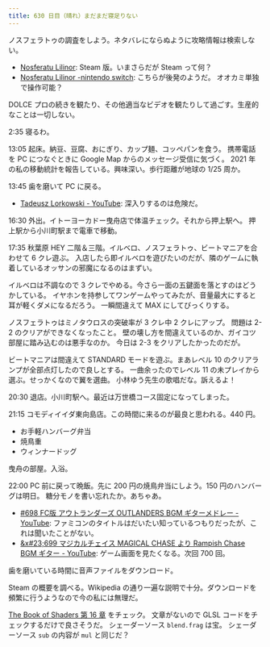 ```yaml
---
title: 630 日目（晴れ）まだまだ寝足りない
---
```


ノスフェラトゥの調査をしよう。ネタバレにならぬように攻略情報は検索しない。

* [Nosferatu Lilinor](https://hiyori-prd.com/lilinorsteam/): Steam 版。いまさらだが Steam って何？
* [Nosferatu Lilinor -nintendo switch](https://hiyori-prd.com/lilinorsw/): こちらが後発のようだ。
  オオカミ単独で操作可能？

DOLCE プロの続きを観たり、その他適当なビデオを観たりして過ごす。生産的なことは一切しない。

2:35 寝るわ。

13:05 起床。納豆、豆腐、おにぎり、カップ麺、コッペパンを食う。
携帯電話を PC につなぐときに Google Map からのメッセージ受信に気づく。
2021 年の私の移動統計を報告している。興味深い。歩行距離が地球の 1/25 周か。

13:45 歯を磨いて PC に戻る。

* [Tadeusz Lorkowski - YouTube](https://www.youtube.com/channel/UCcf4B8QX98kXaFn8scqX67w/videos):
  深入りするのは危険だ。

16:30 外出。イトーヨーカドー曳舟店で体温チェック。それから押上駅へ。
押上駅から小川町駅まで電車で移動。

17:35 秋葉原 HEY 二階＆三階。イルベロ、ノスフェラトゥ、ビートマニアを合わせて 6 クレ遊ぶ。
入店したら即イルベロを遊びたいのだが、隣のゲームに執着しているオッサンの邪魔になるのはまずい。

イルベロは不調なので 3 クレでやめる。今さら一面の五鍵面を落とすのはどうかしている。
イヤホンを持参してワンゲームやってみたが、音量最大にすると耳が軽くダメになるだろう。
一瞬間違えて MAX にしてびっくりする。

ノスフェラトゥはミノタウロスの突破率が 3 クレ中 2 クレにアップ。
問題は 2-2 のクリアができなくなったこと。
壁の壊し方を間違えているのか、ガイコツ部屋に踏み込むのは悪手なのか。
今日は 2-3 をクリアしたかったのだが。

ビートマニアは間違えて STANDARD モードを遊ぶ。まあレベル 10 のクリアランプが全部点灯したので良しとする。
一曲余ったのでレベル 11 の未プレイから選ぶ。せっかくなので翼を選曲。
小林ゆう先生の歌唱だな。訴えるよ！

20:30 退店。小川町駅へ。最近は万世橋コース固定になってしまった。

21:15 コモディイイダ東向島店。この時間に来るのが最良と思われる。440 円。

* お手軽ハンバーグ弁当
* 焼鳥重
* ウィンナードッグ

曳舟の部屋。入浴。

22:00 PC 前に戻って晩飯。先に 200 円の焼鳥弁当にしよう。150 円のハンバーグは明日。
糖分モノを書い忘れたか。あちゃあ。

* [&#x23;698 FC版 アウトランダーズ OUTLANDERS BGM ギターメドレー - YouTube](https://www.youtube.com/watch?v=jorJLOfBwQg):
  ファミコンのタイトルはだいたい知っているつもりだったが、これは聞いたことがない。
* [&x#23;699 マジカルチェイス MAGICAL CHASE より Rampish Chase BGM ギター - YouTube](https://www.youtube.com/watch?v=Lj79mx_QNqM):
  ゲーム画面を見たくなる。次回 700 回。

歯を磨いている時間に音声ファイルをダウンロード。

Steam の概要を調べる。Wikipedia の通り一遍な説明で十分。ダウンロードを頻繁に行うようなので今の私には無理だ。

[The Book of Shaders 第 16 章](https://github.com/patriciogonzalezvivo/thebookofshaders/tree/master/16) をチェック。
文章がないので GLSL コードをチェックするだけで良さそうだ。
シェーダーソース `blend.frag` は宝。
シェーダーソース `sub` の内容が `mul` と同じだ？

